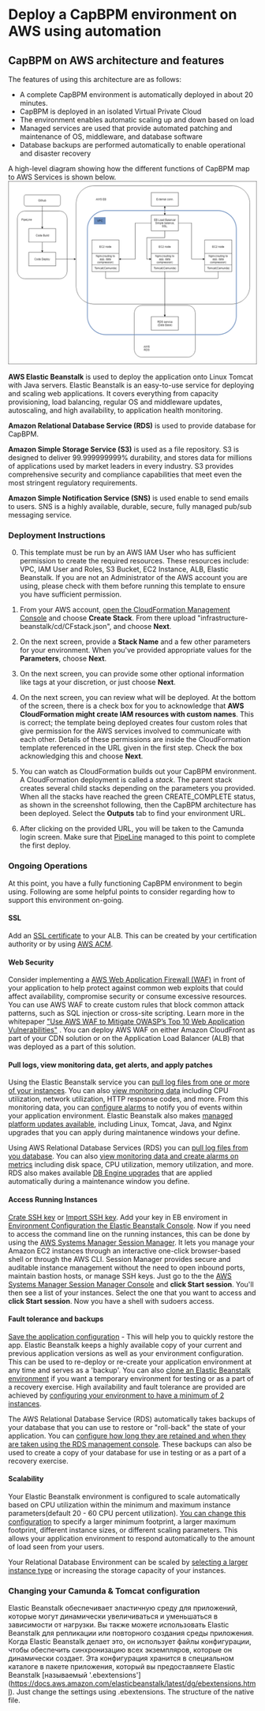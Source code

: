 # Deploy a CapBPM environment on AWS using automation

## CapBPM on AWS architecture and features
The features of using this architecture are as follows:
* A complete CapBPM environment is automatically deployed in about 20 minutes.
* CapBPM is deployed in an isolated Virtual Private Cloud
* The environment enables automatic scaling up and down based on load
* Managed services are used that provide automated patching and maintenance of OS, middleware, and database software
* Database backups are performed automatically to enable operational and disaster recovery

A high-level diagram showing how the different functions of CapBPM map to AWS Services is shown below.
![Scheme](Scheme.png?raw=true "Scheme")

**AWS Elastic Beanstalk** is used to deploy the application onto Linux Tomcat with Java servers.  Elastic Beanstalk is an easy-to-use service for deploying and scaling web applications. It covers everything from capacity provisioning, load balancing, regular OS and middleware updates, autoscaling, and high availability, to application health monitoring.

**Amazon Relational Database Service (RDS)** is used to provide database for CapBPM.

**Amazon Simple Storage Service (S3)** is used as a file repository.  S3 is designed to deliver 99.999999999% durability, and stores data for millions of applications used by market leaders in every industry. S3 provides comprehensive security and compliance capabilities that meet even the most stringent regulatory requirements.

**Amazon Simple Notification Service (SNS)** is used enable to send emails to users. SNS is a highly available, durable, secure, fully managed pub/sub messaging service.

### Deployment Instructions
0. This template must be run by an AWS IAM User who has sufficient permission to create the required resources.  These resources include:  VPC, IAM User and Roles, S3 Bucket, EC2 Instance, ALB, Elastic Beanstalk.  If you are not an Administrator of the AWS account you are using, please check with them before running this template to ensure you have sufficient permission.  

1. From your AWS account, [open the CloudFormation Management Console](https://console.aws.amazon.com/cloudformation/) and choose **Create Stack**.  From there upload "infrastructure-beanstalk/cd/CFstack.json", and choose **Next**.

2. On the next screen, provide a **Stack Name** and a few other parameters for your environment. When you've provided appropriate values for the **Parameters**, choose **Next**.

3. On the next screen, you can provide some other optional information like tags at your discretion, or just choose **Next**.

4. On the next screen, you can review what will be deployed. At the bottom of the screen, there is a check box for you to acknowledge that **AWS CloudFormation might create IAM resources with custom names**. This is correct; the template being deployed creates four custom roles that give permission for the AWS services involved to communicate with each other. Details of these permissions are inside the CloudFormation template referenced in the URL given in the first step. Check the box acknowledging this and choose **Next**.

5. You can watch as CloudFormation builds out your CapBPM environment. A CloudFormation deployment is called a *stack*. The parent stack creates several child stacks depending on the parameters you provided.  When all the stacks have reached the green CREATE_COMPLETE status, as shown in the screenshot following, then the CapBPM architecture has been deployed.  Select the **Outputs** tab to find your environment URL.

6. After clicking on the provided URL, you will be taken to the Camunda login screen. Make sure that [PipeLine](https://console.aws.amazon.com/codesuite/codepipeline/pipelines?) managed to this point to complete the first deploy.

### Ongoing Operations
At this point, you have a fully functioning CapBPM environment to begin using.  Following are some helpful points to consider regarding how to support this environment on-going.

#### SSL
Add an [SSL certificate](https://docs.aws.amazon.com/elasticbeanstalk/latest/dg/configuring-https-elb.html) to your ALB. This can be created by your certification authority or by using [AWS ACM](https://docs.aws.amazon.com/acm/latest/userguide/acm-overview.html).

#### Web Security
Consider implementing a [AWS Web Application Firewall (WAF)](https://aws.amazon.com/waf/) in front of your application to help protect against common web exploits that could affect availability, compromise security or consume excessive resources.  You can use AWS WAF to create custom rules that block common attack patterns, such as SQL injection or cross-site scripting.  Learn more in the whitepaper ["Use AWS WAF to Mitigate OWASP’s Top 10 Web Application Vulnerabilities"](https://d0.awsstatic.com/whitepapers/Security/aws-waf-owasp.pdf) .  You can deploy AWS WAF on either Amazon CloudFront as part of your CDN solution or on the Application Load Balancer (ALB) that was deployed as a part of this solution.

#### Pull logs, view monitoring data, get alerts, and apply patches
Using the Elastic Beanstalk service you can [pull log files from one or more of your instances](https://docs.aws.amazon.com/elasticbeanstalk/latest/dg/using-features.logging.html).  You can also [view monitoring data](https://docs.aws.amazon.com/elasticbeanstalk/latest/dg/environments-health.html) including CPU utilization, network utilization, HTTP response codes, and more.  From this monitoring data, you can [configure alarms](https://docs.aws.amazon.com/elasticbeanstalk/latest/dg/using-features.alarms.html) to notify you of events within your application environment.  Elastic Beanstalk also makes [managed platform updates available](https://docs.aws.amazon.com/elasticbeanstalk/latest/dg/environment-platform-update-managed.html), including Linux, Tomcat, Java, and Nginx upgrades that you can apply during maintanence windows your define.

Using AWS Relational Database Services (RDS) you can [pull log files from you database](https://docs.aws.amazon.com/AmazonRDS/latest/UserGuide/USER_LogAccess.html).  You can also [view monitoring data and create alarms on metrics](https://docs.aws.amazon.com/AmazonRDS/latest/UserGuide/Aurora.Monitoring.html) including disk space, CPU utilization, memory utilization, and more. RDS also makes available [DB Engine upgrades](https://docs.aws.amazon.com/AmazonRDS/latest/UserGuide/) that are applied automatically during a maintenance window you define.

#### Access Running Instances
[Crate SSH key](https://docs.aws.amazon.com/AWSEC2/latest/UserGuide/ec2-key-pairs.html#having-ec2-create-your-key-pair) or [Import SSH key](https://docs.aws.amazon.com/AWSEC2/latest/UserGuide/ec2-key-pairs.html#how-to-generate-your-own-key-and-import-it-to-aws). Add your key in EB enviroment in [Environment Configuration the Elastic Beanstalk Console](https://docs.aws.amazon.com/elasticbeanstalk/latest/dg/environments-cfg-console.html).
Now if you need to access the command line on the running instances, this can be done by using the [AWS Systems Manager Session Manager](https://docs.aws.amazon.com/systems-manager/latest/userguide/session-manager.html). It lets you manage your Amazon EC2 instances through an interactive one-click browser-based shell or through the AWS CLI. Session Manager provides secure and auditable instance management without the need to open inbound ports, maintain bastion hosts, or manage SSH keys.  Just go to the the [AWS Systems Manager Session Manager Console](https://console.aws.amazon.com/systems-manager/session-manager/) and **click Start session**.  You'll then see a list of your instances. Select the one that you want to access and **click Start session**.  Now you have a shell with sudoers access.

#### Fault tolerance and backups
[Save the application configuration](https://docs.amazonaws.cn/en_us/elasticbeanstalk/latest/dg/environment-configuration-savedconfig.html) - This will help you to quickly restore the app. Elastic Beanstalk keeps a highly available copy of your current and previous application versions as well as your environment configuration.  This can be used to re-deploy or re-create your application environment at any time and serves as a 'backup'.  You can also [clone an Elastic Beanstalk environment](https://docs.aws.amazon.com/elasticbeanstalk/latest/dg/using-features.managing.clone.html) if you want a temporary environment for testing or as a part of a recovery exercise.  High availability and fault tolerance are provided are achieved by [configuring your environment to have a minimum of 2 instances](https://docs.aws.amazon.com/elasticbeanstalk/latest/dg/using-features.managing.as.html).

The AWS Relational Database Service (RDS) automatically takes backups of your database that you can use to restore or "roll-back" the state of your application.  You can [configure how long they are retained and when they are taken using the RDS management console](https://docs.aws.amazon.com/AmazonRDS/latest/UserGuide/USER_WorkingWithAutomatedBackups.html).  These backups can also be used to create a copy of your database for use in testing or as a part of a recovery exercise.

#### Scalability
Your Elastic Beanstalk environment is configured to scale automatically based on CPU utilization within the minimum and maximum instance parameters(default 20 - 60 CPU percent utilization). [You can change this configuration](https://docs.aws.amazon.com/elasticbeanstalk/latest/dg/using-features.managing.as.html) to specify a larger minimum footprint, a larger maximum footprint, different instance sizes, or different scaling parameters.  This allows your application environment to respond automatically to the amount of load seen from your users.

Your Relational Database Environment can be scaled by [selecting a larger instance type](https://docs.aws.amazon.com/AmazonRDS/latest/UserGuide/) or increasing the storage capacity of your instances.

### Changing your Camunda & Tomcat configuration

Elastic Beanstalk обеспечивает эластичную среду для приложений, которые могут динамически увеличиваться и уменьшаться в зависимости от нагрузки. Вы также можете использовать Elastic Beanstalk для репликации или повторного создания среды приложения. Когда Elastic Beanstalk делает это, он использует файлы конфигурации, чтобы обеспечить синхронизацию всех экземпляров, которые он динамически создает. Эта конфигурация хранится в специальном каталоге в пакете приложения, который вы предоставляете Elastic Beanstalk [называемый '.ebextensions'] (https://docs.aws.amazon.com/elasticbeanstalk/latest/dg/ebextensions.html). Just change the settings using .ebextensions. The structure of the native file.
